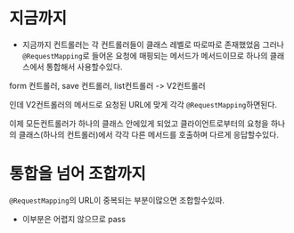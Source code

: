 # 지금까지

- 지금까지 컨트롤러는 각 컨트롤러들이 클래스 레벨로 따로따로 존재했었음 그러나 `@RequestMapping`로 들어온 요청에 매핑되는 메서드가 메서드이므로 하나의 클래스에서 통합해서 사용할수있다.

form 컨트롤러, save 컨트롤러, list컨트롤러 -> V2컨트롤러

인데 V2컨트롤러의 메서드로 요청된 URL에 맞게 각각 `@RequestMapping`하면된다.

이제 모든컨트롤러가 하나의 클래스 안에있게 되었고 클라이언트로부터의 요청을 하나의 클래스(하나의 컨트롤러)에서 각각 다른 메서드를 호출하며 다르게 응답할수있다.

# 통합을 넘어 조합까지

`@RequestMapping`의 URL이 중복되는 부분이많으면 조합할수있따.

- 이부분은 어렵지 않으므로 pass

